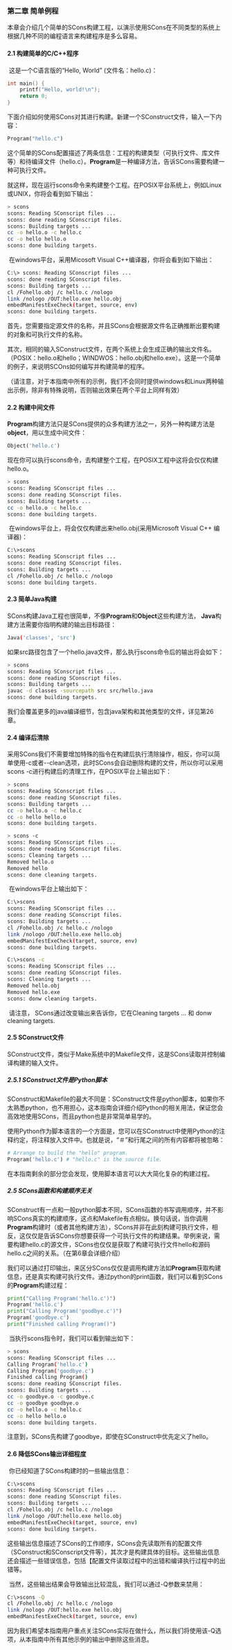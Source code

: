 ### 第二章 简单例程

​	本章会介绍几个简单的SCons构建工程，以演示使用SCons在不同类型的系统上根据几种不同的编程语言来构建程序是多么容易。

#### 2.1 构建简单的C/C++程序

​	这是一个C语言版的“Hello, World” (文件名：hello.c)：

```c
int main() {
    printf("Hello, world!\n");
    return 0;
}
```

​	下面介绍如何使用SCons对其进行构建。新建一个SConstruct文件，输入一下内容：

```python
Program("hello.c")
```

​	这个简单的SCons配置描述了两条信息：工程的构建类型（可执行文件、库文件等）和待编译文件（hello.c）。**Program**是一种编译方法，告诉SCons需要构建一种可执行文件。

​	就这样，现在运行scons命令来构建整个工程。在POSIX平台系统上，例如Linux或UNIX，你将会看到如下输出：

```bash
> scons
scons: Reading SConscript files ...
scons: done reading SConscript files.
scons: Building targets ...
cc -o hello.o -c hello.c
cc -o hello hello.o
scons: done building targets. 
```

​	在windows平台，采用Micosoft Visual C++编译器，你将会看到如下输出：

```bash
C:\> scons: Reading SConscript files ...
scons: done reading SConscript files.
scons: Building targets ...
cl /Fohello.obj /c hello.c /nologo
link /nologo /OUT:hello.exe hello.obj
embedManifestExeCheck(target, source, env)
scons: done building targets.
```

​	首先，您需要指定源文件的名称，并且SCons会根据源文件名正确推断出要构建的对象和可执行文件的名称。

​	其次，相同的输入SConstruct文件，在两个系统上会生成正确的输出文件名。（POSIX：hello.o和hello；WINDWOS：hello.obj和hello.exe）。这是一个简单的例子，来说明SCOns如何编写并构建简单的程序。

（请注意，对于本指南中所有的示例，我们不会同时提供windows和Linux两种输出示例，除非有特殊说明，否则输出效果在两个平台上同样有效）

#### 2.2 构建中间文件

​	**Program**构建方法只是SCons提供的众多构建方法之一，另外一种构建方法是**object**，用以生成中间文件：

```python
Object('hello.c')
```

​	现在你可以执行scons命令，去构建整个工程，在POSIX工程中这将会仅仅构建hello.o。

```bash
> scons
scons: Reading SConscript files ...
scons: done reading SConscript files.
scons: Building targets ...
cc -o hello.o -c hello.c
scons: done building targets.
```

​	在windows平台上，将会仅仅构建出来hello.obj(采用Microsoft Visual C++ 编译器)：

```bash
C:\>scons
scons: Reading SConscript files ...
scons: done reading SConscript files.
scons: Building targets ...
cl /Fohello.obj /c hello.c /nologo
scons: done building targets.
```

#### 2.3 简单Java构建

​	SCons构建Java工程也很简单，不像**Program**和**Object**这些构建方法， **Java**构建方法需要你指明构建的输出目标路径：

```bash
Java('classes', 'src')
```

​	如果src路径包含了一个hello.java文件，那么执行scons命令后的输出将会如下：

```bash
> scons
scons: Reading SConscript files ...
scons: done reading SConscript files.
scons: Building targets ...
javac -d classes -sourcepath src src/hello.java
scons: done building targets.
```

​	我们会覆盖更多的java编译细节，包含java架构和其他类型的文件，详见第26章。

#### 2.4 编译后清除

​	采用SCons我们不需要增加特殊的指令在构建后执行清除操作，相反，你可以简单使用-c或者--clean选项，此时SCons会自动删除构建的文件，所以你可以采用scons -c进行构建后的清理工作，在POSIX平台上输出如下：

```bash
> scons
scons: Reading SConscript files ...
scons: done reading SConscript files.
scons: Building targets ...
cc -o hello.o -c hello.c
cc -o hello hello.o
scons: done building targets.

> scons -c
scons: Reading SConscript files ...
scons: done reading SConscript files.
scons: Cleaning targets ...
Removed hello.o
Removed hello
scons: done cleaning targets.
```

​	在windows平台上输出如下：

```bash
C:\>scons
scons: Reading SConscript files ...
scons: done reading SConscript files.
scons: Building targets ...
cl /Fohello.obj /c hello.c /nologo
link /nologo /OUT:hello.exe hello.obj
embedManifestExeCheck(target, source, env)
scons: done building targets.

C:\>scons -c
scons: Reading SConscript files ...
scons: done reading SConscript files.
scons: Cleaning targets ...
Removed hello.obj
Removed hello.exe
scons: donw cleaning targets.
```

​	请注意， SCons通过改变输出来告诉你，它在Cleaning targets ... 和 donw cleaning targets.

#### 2.5 SConstruct文件

​	SConstruct文件，类似于Make系统中的Makefile文件，这是SCons读取并控制编译构建的输入文件。

##### 2.5.1 SConstruct文件是Python脚本

​	SConstruct和Makefile的最大不同是：SConstruct文件是python脚本，如果你不太熟悉python，也不用担心，这本指南会详细介绍Python的相关用法，保证您会高效地使用SCons，而且python也是非常简单易学的。

​	使用Python作为脚本语言的一个方面是，您可以在SConstruct中使用Python的注释约定，将注释放入文件中。也就是说，“＃”和行尾之间的所有内容都将被忽略：

```python
# Arrange to build the "hello" program.
Program('hello.c') # "hello.c" is the source file.
```

​	在本指南剩余的部分您会发现，使用脚本语言可以大大简化复杂的构建过程。

##### 2.5 SCons函数和构建顺序无关

​	SConstruct有一点和一般python脚本不同，SCons函数的书写调用顺序，并不影响SCons真实的构建顺序，这点和Makefile有点相似。换句话说，当你调用**Program**构建时（或者其他构建方法），SCons并非在此刻构建可执行文件，相反，这仅仅是告诉SCons你想要获得一个可执行文件的构建结果。举例来说，需要构建hello.c的源文件，SCons也仅仅是获取了构建可执行文件hello和源码hello.c之间的关系。（在第6章会详细介绍）

​	我们可以通过打印输出，来区分SCons仅仅是调用构建方法如**Program**获取构建信息，还是真实构建可执行文件。通过python的print函数，我们可以看到SCons的**Program**构建过程：

```python
print("Calling Program('hello.c')")
Program('hello.c')
print("Calling Program('goodbye.c')")
Program('goodbye.c')
print("Finished calling Program()")
```

​	当执行scons指令时，我们可以看到输出如下：

```bash
> scons
scons: Reading SConscript files ...
Calling Program('hello.c')
Calling Program('goodbye.c')
Finished calling Program()
scons: done reading SConscript files.
scons: Building targets ...
cc -o goodbye.o -c goodbye.c
cc -o goodbye goodbye.o
cc -o hello.o -c hello.c
cc -o hello hello.o
scons: done building targets.
```

​	注意到，SCons先构建了goodbye，即使在SConstruct中优先定义了hello。

#### 2.6 降低SCons输出详细程度

​	你已经知道了SCons构建时的一些输出信息：

```bash
C:\>scons
scons: Reading SConscript files ...
scons: done reading SConscript files.
scons: Building targets ...
cl /Fohello.obj /c hello.c /nologo
link /nologo /OUT:hello.exe hello.obj
embedManifestExeCheck(target, source, env)
scons: done building targets.
```

​	这些输出信息描述了SCons的工作顺序，SCons会先读取所有的配置文件（SConstruct和SConscript文件等），其次才是构建具体的目标。这些输出信息还会描述一些错误信息，包括【配置文件读取过程中的出错和编译执行过程中的出错等。

​	当然，这些输出结果会导致输出比较混乱，我们可以通过-Q参数来禁用：

```bash
C:\>scons -Q
cl /Fohello.obj /c hello.c /nologo
link /nologo /OUT:hello.exe hello.obj
embedManifestExeCheck(target, source, env)
```

​	因为我们希望本指南用户重点关注SCons实际在做什么，所以我们将使用该-Q选项，从本指南中所有其他示例的输出中删除这些消息。